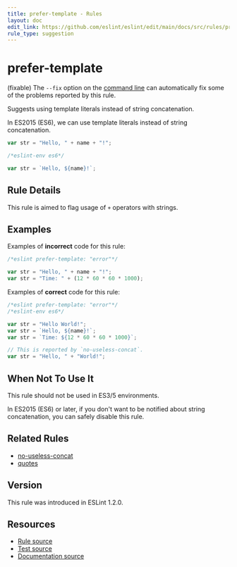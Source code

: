 ```yaml
---
title: prefer-template - Rules
layout: doc
edit_link: https://github.com/eslint/eslint/edit/main/docs/src/rules/prefer-template.md
rule_type: suggestion
---
```

<!-- Note: No pull requests accepted for this file. See README.md in the root directory for details. -->

# prefer-template

(fixable) The `--fix` option on the [command line](../user-guide/command-line-interface#fixing-problems) can automatically fix some of the problems reported by this rule.

Suggests using template literals instead of string concatenation.

In ES2015 (ES6), we can use template literals instead of string concatenation.

```js
var str = "Hello, " + name + "!";
```

```js
/*eslint-env es6*/

var str = `Hello, ${name}!`;
```

## Rule Details

This rule is aimed to flag usage of `+` operators with strings.

## Examples

Examples of **incorrect** code for this rule:

```js
/*eslint prefer-template: "error"*/

var str = "Hello, " + name + "!";
var str = "Time: " + (12 * 60 * 60 * 1000);
```

Examples of **correct** code for this rule:

```js
/*eslint prefer-template: "error"*/
/*eslint-env es6*/

var str = "Hello World!";
var str = `Hello, ${name}!`;
var str = `Time: ${12 * 60 * 60 * 1000}`;

// This is reported by `no-useless-concat`.
var str = "Hello, " + "World!";
```

## When Not To Use It

This rule should not be used in ES3/5 environments.

In ES2015 (ES6) or later, if you don't want to be notified about string concatenation, you can safely disable this rule.

## Related Rules

* [no-useless-concat](no-useless-concat)
* [quotes](quotes)

## Version

This rule was introduced in ESLint 1.2.0.

## Resources

* [Rule source](https://github.com/eslint/eslint/tree/HEAD/lib/rules/prefer-template.js)
* [Test source](https://github.com/eslint/eslint/tree/HEAD/tests/lib/rules/prefer-template.js)
* [Documentation source](https://github.com/eslint/eslint/tree/HEAD/docs/src/rules/prefer-template.md)
